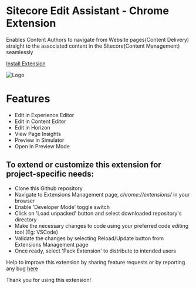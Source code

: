 # Sitecore Edit Assistant - Chrome Extension
Enables Content Authors to navigate from Website pages(Content Delivery) straight to the associated content in the Sitecore(Content Management) seamlessly

[Install Extension](https://chrome.google.com/webstore/detail/sitecore-edit-assitant/emkolbomldfncgblndogaokbbkfibbpb?hl=en)

![Logo](SitecoreEditAssistant.gif)

# Features
* Edit in Experience Editor
* Edit in Content Editor
* Edit in Horizon
* View Page Insights
* Preview in Simulator
* Open in Preview Mode

## To extend or customize this extension for project-specific needs:
* Clone this Github repository
* Navigate to Extensions Management page, _chrome://extensions/_ in your browser
* Enable 'Developer Mode' toggle switch
* Click on 'Load unpacked' button and select downloaded repository's directory
* Make the necessary changes to code using your preferred code editing tool (Eg: VSCode)
* Validate the changes by selecting Reload/Update button from Extensions Management page
* Once ready, select 'Pack Extension' to distribute to intended users

Help to improve this extension by sharing feature requests or by reporting any bug [here](https://github.com/SubbuRamanathan/sitecore-edit-assistant/issues)

Thank you for using this extension!
